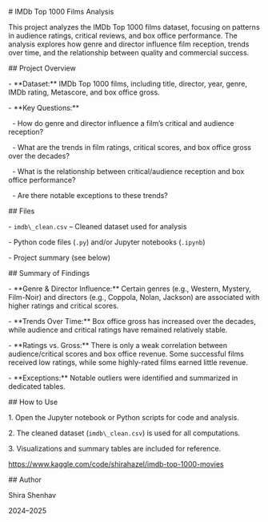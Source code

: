 \# IMDb Top 1000 Films Analysis



This project analyzes the IMDb Top 1000 films dataset, focusing on patterns in audience ratings, critical reviews, and box office performance. The analysis explores how genre and director influence film reception, trends over time, and the relationship between quality and commercial success.



\## Project Overview



\- \*\*Dataset:\*\* IMDb Top 1000 films, including title, director, year, genre, IMDb rating, Metascore, and box office gross.

\- \*\*Key Questions:\*\*

&nbsp; - How do genre and director influence a film’s critical and audience reception?

&nbsp; - What are the trends in film ratings, critical scores, and box office gross over the decades?

&nbsp; - What is the relationship between critical/audience reception and box office performance?

&nbsp; - Are there notable exceptions to these trends?



\## Files



\- `imdb\_clean.csv` – Cleaned dataset used for analysis

\- Python code files (`.py`) and/or Jupyter notebooks (`.ipynb`)

\- Project summary (see below)



\## Summary of Findings



\- \*\*Genre \& Director Influence:\*\* Certain genres (e.g., Western, Mystery, Film-Noir) and directors (e.g., Coppola, Nolan, Jackson) are associated with higher ratings and critical scores.

\- \*\*Trends Over Time:\*\* Box office gross has increased over the decades, while audience and critical ratings have remained relatively stable.

\- \*\*Ratings vs. Gross:\*\* There is only a weak correlation between audience/critical scores and box office revenue. Some successful films received low ratings, while some highly-rated films earned little revenue.

\- \*\*Exceptions:\*\* Notable outliers were identified and summarized in dedicated tables.



\## How to Use



1\. Open the Jupyter notebook or Python scripts for code and analysis.

2\. The cleaned dataset (`imdb\_clean.csv`) is used for all computations.

3\. Visualizations and summary tables are included for reference.


https://www.kaggle.com/code/shirahazel/imdb-top-1000-movies

\## Author

Shira Shenhav  

2024–2025





